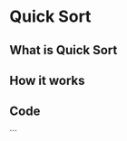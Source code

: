 <h1>Quick Sort</h1>
<h2>What is Quick Sort</h2>



<h2>How it works</h2>




<h2>Code</h2>
```








```
